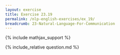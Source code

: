 ```yaml
---
layout: exercise
title: Exercise 23.19
permalink: /nlp-english-exercises/ex_19/
breadcrumb: 23-Natural-Language-For-Communication
---
```


{% include mathjax_support %}

<div><i class="arrow-up loader" data-chapter="nlp-english-exercises" data-exercise="ex_19" data-rating="0"></i></div>
{% include_relative question.md %}
